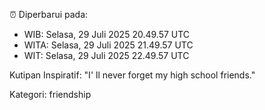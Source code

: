 ⏰ Diperbarui pada:
- WIB: Selasa, 29 Juli 2025 20.49.57 UTC
- WITA: Selasa, 29 Juli 2025 21.49.57 UTC
- WIT: Selasa, 29 Juli 2025 22.49.57 UTC

Kutipan Inspiratif:
"I' ll never forget my high school friends."


Kategori: friendship

